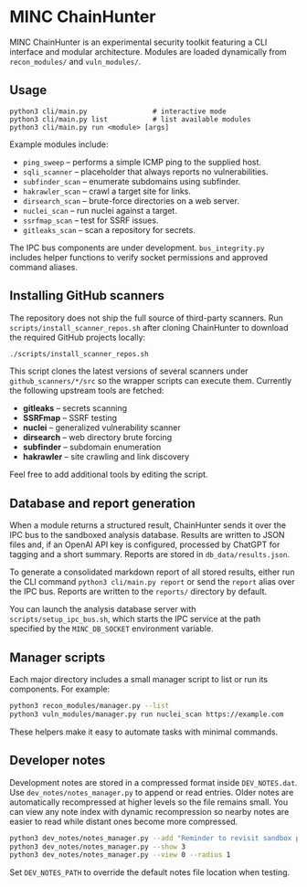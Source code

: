 # MINC ChainHunter

MINC ChainHunter is an experimental security toolkit featuring a CLI interface and modular architecture. Modules are loaded dynamically from `recon_modules/` and `vuln_modules/`.

## Usage

```
python3 cli/main.py                # interactive mode
python3 cli/main.py list           # list available modules
python3 cli/main.py run <module> [args]
```

Example modules include:

- `ping_sweep` – performs a simple ICMP ping to the supplied host.
- `sqli_scanner` – placeholder that always reports no vulnerabilities.
- `subfinder_scan` – enumerate subdomains using subfinder.
- `hakrawler_scan` – crawl a target site for links.
- `dirsearch_scan` – brute-force directories on a web server.
- `nuclei_scan` – run nuclei against a target.
- `ssrfmap_scan` – test for SSRF issues.
- `gitleaks_scan` – scan a repository for secrets.

The IPC bus components are under development. `bus_integrity.py` includes helper functions to verify socket permissions and approved command aliases.

## Installing GitHub scanners

The repository does not ship the full source of third-party scanners. Run
`scripts/install_scanner_repos.sh` after cloning ChainHunter to download the
required GitHub projects locally:

```bash
./scripts/install_scanner_repos.sh
```

This script clones the latest versions of several scanners under
`github_scanners/*/src` so the wrapper scripts can execute them. Currently the
following upstream tools are fetched:

- **gitleaks** – secrets scanning
- **SSRFmap** – SSRF testing
- **nuclei** – generalized vulnerability scanner
- **dirsearch** – web directory brute forcing
- **subfinder** – subdomain enumeration
- **hakrawler** – site crawling and link discovery

Feel free to add additional tools by editing the script.

## Database and report generation

When a module returns a structured result, ChainHunter sends it over the IPC bus
to the sandboxed analysis database. Results are written to JSON files and, if an
OpenAI API key is configured, processed by ChatGPT for tagging and a short
summary. Reports are stored in `db_data/results.json`.

To generate a consolidated markdown report of all stored results, either run the
CLI command `python3 cli/main.py report` or send the `report` alias over the IPC
bus. Reports are written to the `reports/` directory by default.

You can launch the analysis database server with `scripts/setup_ipc_bus.sh`,
which starts the IPC service at the path specified by the `MINC_DB_SOCKET`
environment variable.

## Manager scripts

Each major directory includes a small manager script to list or run its components. For example:

```bash
python3 recon_modules/manager.py --list
python3 vuln_modules/manager.py run nuclei_scan https://example.com
```

These helpers make it easy to automate tasks with minimal commands.

## Developer notes

Development notes are stored in a compressed format inside `DEV_NOTES.dat`.
Use `dev_notes/notes_manager.py` to append or read entries. Older notes are
automatically recompressed at higher levels so the file remains small.
You can view any note index with dynamic recompression so nearby notes are
easier to read while distant ones become more compressed.

```bash
python3 dev_notes/notes_manager.py --add "Reminder to revisit sandbox perms"
python3 dev_notes/notes_manager.py --show 3
python3 dev_notes/notes_manager.py --view 0 --radius 1
```
Set `DEV_NOTES_PATH` to override the default notes file location when testing.

